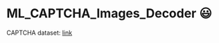 # ML_CAPTCHA_Images_Decoder 😃

CAPTCHA dataset: [link](https://www.kaggle.com/ethan404/captcha6digits)